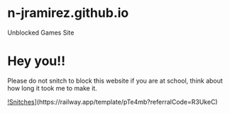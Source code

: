 # n-jramirez.github.io
Unblocked Games Site

# Hey you!!
Please do not snitch to block this website if you are at school, think about how long it took me to make it.

[!Snitches]([https://railway.app/button.svg](https://raw.githubusercontent.com/n-jramirez/n-jramirez.github.io/main/assets/img/favicon.png))](https://railway.app/template/pTe4mb?referralCode=R3UkeC)
